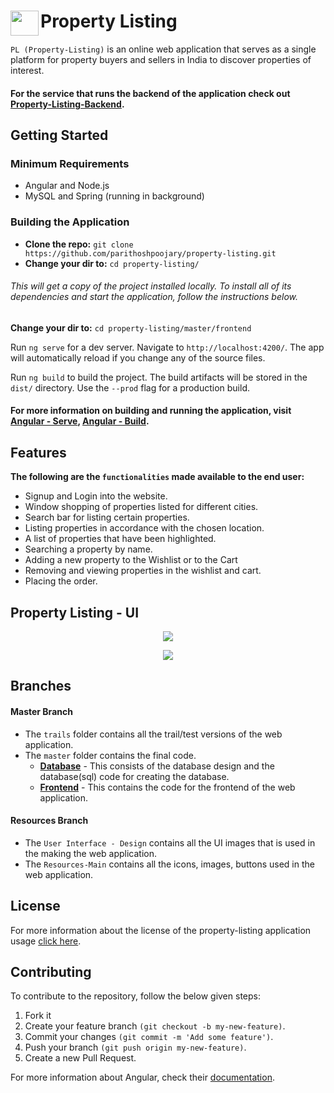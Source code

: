 # <img src="https://raw.githubusercontent.com/parithoshpoojary/property-listing/resources/Resources%20-%20Main/Images/Logo.png" width="45" height="40" align="left">  Property Listing

`PL (Property-Listing)` is an online web application that serves as a single platform for property buyers and sellers in India to discover properties of interest.
#### For the service that runs the backend of the application check out [Property-Listing-Backend](https://github.com/parithoshpoojary/property-listing-api).

## Getting Started

### Minimum Requirements

* Angular and Node.js
* MySQL and Spring (running in background)


### Building the Application
* **Clone the repo:** `git clone https://github.com/parithoshpoojary/property-listing.git`
* **Change your dir to:** `cd property-listing/`

###### This will get a copy of the project installed locally. To install all of its dependencies and start the application, follow the instructions below.

**Change your dir to:** `cd property-listing/master/frontend`

Run `ng serve` for a dev server. Navigate to `http://localhost:4200/`. The app will automatically reload if you change any of the source files.

Run `ng build` to build the project. The build artifacts will be stored in the `dist/` directory. Use the `--prod` flag for a production build.

#### For more information on building and running the application, visit [Angular - Serve](https://angular.io/cli/serve), [Angular - Build](https://angular.io/cli/build).

## Features 

**The following are the `functionalities` made available to the end user:**
* Signup and Login into the website.
* Window shopping of properties listed for different cities.
* Search bar for listing certain properties.
* Listing properties in accordance with the chosen location.
* A list of properties that have been highlighted. 
* Searching a property by name.
* Adding a new property to the Wishlist or to the Cart 
* Removing and viewing properties in the wishlist and cart.
* Placing the order.

## Property Listing - UI

<p align="center">
  <img src="https://raw.githubusercontent.com/parithoshpoojary/property-listing/resources/User%20Interface%20-%20Design/UI%20Desgins/GIT%20UI.png">
</p>

<p align="center">
  <img src="https://raw.githubusercontent.com/parithoshpoojary/property-listing/resources/User%20Interface%20-%20Design/UI%20Desgins/UI%20-%20Github.png">
</p>

## Branches

#### Master Branch
* The `trails` folder contains all the trail/test versions of the web application.
* The `master` folder contains the final code.
  * **[Database](https://github.com/parithoshpoojary/property-listing/blob/master/master/database)** - This consists of the database design and the database(sql) code for creating the database.
  * **[Frontend](https://github.com/parithoshpoojary/property-listing/tree/master/master/front-end)** - This contains the code for the frontend of the web application.
  
#### Resources Branch
* The `User Interface - Design` contains all the UI images that is used in the making the web application.
* The `Resources-Main` contains all the icons, images, buttons used in the web application.

## License
For more information about the license of the property-listing application usage [click here](LICENSE).

## Contributing

To contribute to the repository, follow the below given steps:

1. Fork it
2. Create your feature branch `(git checkout -b my-new-feature)`.
3. Commit your changes `(git commit -m 'Add some feature')`.
4. Push your branch `(git push origin my-new-feature)`.
5. Create a new Pull Request.

For more information about Angular, check their [documentation](https://angular.io/docs).
